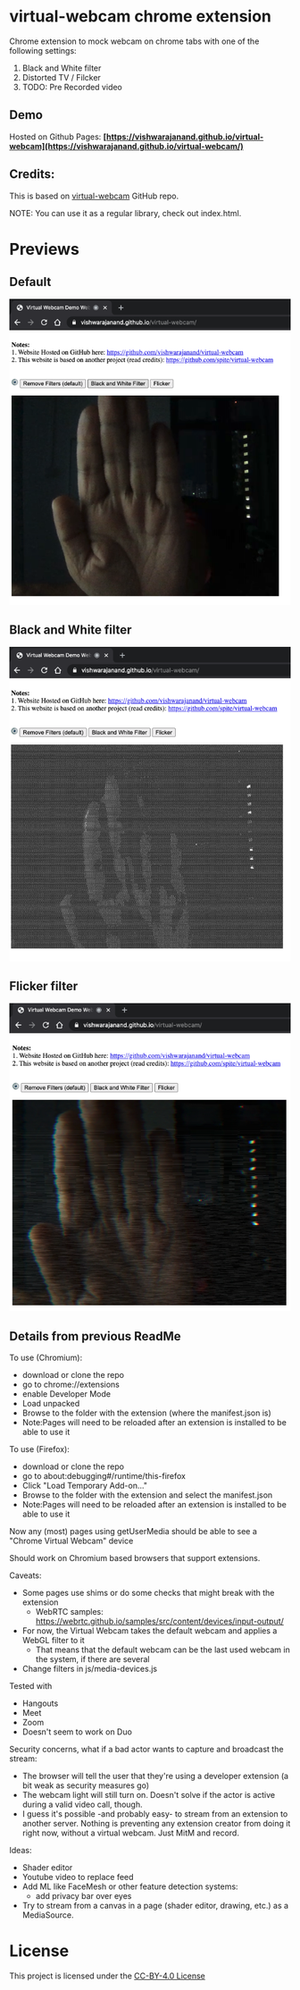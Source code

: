 # virtual-webcam chrome extension

Chrome extension to mock webcam on chrome tabs with one of the following settings:

1. Black and White filter
2. Distorted TV / Filcker
3. TODO: Pre Recorded video

## Demo

Hosted on Github Pages:
**[https://vishwarajanand.github.io/virtual-webcam](https://vishwarajanand.github.io/virtual-webcam/)**

## Credits:

This is based on [virtual-webcam](https://github.com/spite/virtual-webcam) GitHub repo.

NOTE: You can use it as a regular library, check out index.html.


# Previews

## Default
![Preview](https://github.com/vishwarajanand/virtual-webcam/blob/master/demos/default.png?raw=true "Preview")

## Black and White filter
![Preview](https://github.com/vishwarajanand/virtual-webcam/blob/master/demos/bnw.png?raw=true "Preview")

## Flicker filter
![Preview](https://github.com/vishwarajanand/virtual-webcam/blob/master/demos/flicker.png?raw=true "Preview")


## Details from previous ReadMe

To use (Chromium):
- download or clone the repo
- go to chrome://extensions
- enable Developer Mode
- Load unpacked
- Browse to the folder with the extension (where the manifest.json is)
- Note:Pages will need to be reloaded after an extension is installed to be able to use it

To use (Firefox):
- download or clone the repo
- go to about:debugging#/runtime/this-firefox
- Click "Load Temporary Add-on..."
- Browse to the folder with the extension and select the manifest.json
- Note:Pages will need to be reloaded after an extension is installed to be able to use it

Now any (most) pages using getUserMedia should be able to see a "Chrome Virtual Webcam" device

Should work on Chromium based browsers that support extensions.

Caveats:
- Some pages use shims or do some checks that might break with the extension 
  - WebRTC samples: https://webrtc.github.io/samples/src/content/devices/input-output/
- For now, the Virtual Webcam takes the default webcam and applies a WebGL filter to it
  - That means that the default webcam can be the last used webcam in the system, if there are several
- Change filters in js/media-devices.js

Tested with
- Hangouts
- Meet
- Zoom
- Doesn't seem to work on Duo

Security concerns, what if a bad actor wants to capture and broadcast the stream:
- The browser will tell the user that they're using a developer extension (a bit weak as security measures go)
- The webcam light will still turn on. Doesn't solve if the actor is active during a valid video call, though.
- I guess it's possible -and probably easy- to stream from an extension to another server. Nothing is preventing any extension creator from doing it right now, without a virtual webcam. Just MitM and record.

Ideas:
- Shader editor
- Youtube video to replace feed
- Add ML like FaceMesh or other feature detection systems:
  - add privacy bar over eyes
- Try to stream from a canvas in a page (shader editor, drawing, etc.) as a MediaSource.
  

# License
This project is licensed under the [CC-BY-4.0 License](https://creativecommons.org/licenses/by/4.0/)
